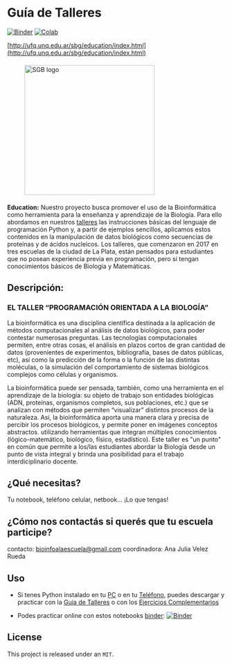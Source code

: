 # Guía de Talleres

[![Binder](https://mybinder.org/badge_logo.svg)](https://mybinder.org/v2/gh/BioinfoALaEscuela/talleres.git/master)
[![Colab](https://colab.research.google.com/assets/colab-badge.svg)](https://colab.research.google.com)

[http://ufq.unq.edu.ar/sbg/education/index.html](http://ufq.unq.edu.ar/sbg/education/index.html)

<a href="http://ufq.unq.edu.ar/sbg/index.html"><img src="http://ufq.unq.edu.ar/sbg/images/top.jpg" align="center" hspace="40" vspace="6" alt="SGB logo" width="300px"></a>

**Education:** Nuestro proyecto busca promover el uso de la Bioinformática como herramienta para la enseñanza y aprendizaje de la Biología. Para ello abordamos en nuestros [talleres](http://ufq.unq.edu.ar/sbg/education/index.html#Taller) las instrucciones básicas del lenguaje de programación Python y, a partir de ejemplos sencillos, aplicamos estos contenidos en la manipulación de datos biológicos como secuencias de proteínas y de ácidos nucleicos. Los talleres, que comenzaron en 2017 en tres escuelas de la ciudad de La Plata, están pensados para estudiantes que no posean experiencia previa en programación, pero sí tengan conocimientos básicos de Biología y Matemáticas.

 ## Descripción:

	
### EL TALLER “PROGRAMACIÓN ORIENTADA A LA BIOLOGÍA”

La bioinformática es una disciplina científica destinada a la aplicación de métodos computacionales al análisis de datos biológicos, para poder contestar numerosas preguntas. Las tecnologías computacionales permiten, entre otras cosas, el análisis en plazos cortos de gran cantidad de datos (provenientes de experimentos, bibliografía, bases de datos públicas, etc), así como la predicción de la
forma o la función de las distintas moléculas, o la simulación del comportamiento de sistemas biológicos complejos como células y organismos.

La bioinformática puede ser pensada, también, como una herramienta en el aprendizaje de la biología: su objeto de trabajo son entidades biológicas (ADN, proteínas, organismos completos, sus poblaciones, etc.) que se analizan con métodos que permiten “visualizar” distintos procesos de la naturaleza. Así, la bioinformática aporta una manera clara y precisa de percibir los procesos biológicos, y permite poner en imágenes conceptos abstractos. utilizando herramientas que integran múltiples conocimientos (lógico-matemático, biológico, físico, estadístico). Este taller es "un punto" en común que permite a los/las estudiantes abordar la Biología desde un punto de vista integral y brinda una posibilidad para el trabajo interdiciplinario docente.

## ¿Qué necesitas? 
Tu notebook, teléfono celular, netbook… ¡Lo que tengas! 

## ¿Cómo nos contactás si querés que tu escuela participe?
contacto: bioinfoalaescuela@gmail.com
coordinadora: Ana Julia Velez Rueda

## Uso

- Si tenes Python instalado en tu [PC](https://www.python.org/) o en tu [Teléfono](https://play.google.com/store/apps/details?id=org.qpython.qpy&hl=es_419), puedes descargar y practicar con la [Guía de Talleres](http://ufq.unq.edu.ar/sbg/files/Guia_Taller_Programacion_Biologia_2018.1.pdf) o con los [Ejercicios Complementarios](http://ufq.unq.edu.ar/sbg/files/Guia_Complementaria_Taller_Programacion_Biologia_2018.1.pdf)

- Podes practicar online con estos notebooks [binder](https://beta.mybinder.org/): [![Binder](https://mybinder.org/badge_logo.svg)](https://mybinder.org/v2/gh/BioinfoALaEscuela/talleres.git/master)

## License


This project is released under an `MIT`.
